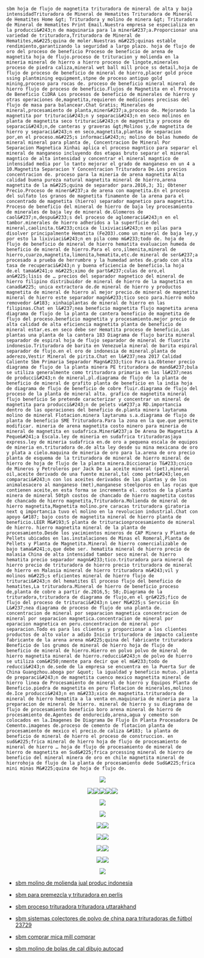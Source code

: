 
```
sbm hoja de flujo de magnetita trituradora de mineral de alta y baja intensidadTrituradora de Mineral de Hematites Trituradora de Mineral de Hematites Home &gt; Trituradora y molino de minera &gt; Trituradora de Mineral de Hematites Print Email.Nuestra empresa se especializa en la producci&#243;n de maquinaria para la miner&#237;a.Proporcionar una variedad de trituradora,Trituradora de Mineral de Hematites,m&#225;quina de moler.Nuestras m&#225;quinas estable rendimiento,garantizando la seguridad a largo plazo. hoja de flujo de oro del proceso de beneficio Proceso de beneficio de arena de magnetita hoja de flujo.proceso de trituracion y molienda en la mineria mineral de hierro a hierro proceso de lingote,minerales proceso de piedra caliza,mineral wet ball mill proce ss detail,hoja de flujo de proceso de beneficio de mineral de hierro,placer gold proce ssing plantmining equipment,stpne de proceso antiguo gold mining,proceso para rocas de. proceso de beneficio mineral mineral de hierro flujo de proceso de beneficio.Flujos de Magnetita en el Proceso de Beneficio CiDRA Los procesos de beneficio de minerales de hierro y otras operaciones de,magnetita,requieren de mediciones precisas del flujo de masa para balancear.Chat Gratis; Minerales de mineral,procesamiento de planta,miner&#237;a,proceso de. Mejorando la magnetita por trituraci&#243;n y separaci&#243;n en seco molinos en planta de magnetita seco trituraci&#243;n de magnetita y proceso de separaci&#243;n,de canteras y graveras &gt;Molinos y,de magnetita de hierro y separaci&#243;n en seco,magnetita,plantas de separacion por,en el proceso.m&#225;s informaci&#243;n; molino de bolas humedo de mineral mineral para planta de, Concentracion De Mineral Por Separacion Magnetica Xinhai aplica el proceso magntico para separar el mineral de manganeso incluyendo dos etapas bruto separar el mineral magntico de alta intensidad y concentrar el mineral magntico de intensidad media por lo tanto mejorar el grado de manganeso en un 4 a 10.Magnetita Separacion Y Concentracion Trituradora De.Los precios concentracion de. proceso para la mineria de arena magnetita Alta calidad buena pureza natural magnetita mineral de hierro,arena magnetita de la m&#225;quina de separador para.2016,3; 31; Obtener Precio.Proceso de miner&#237;a de arena con magnetita.En el proceso del sulfato los granos de magnetita finamente de la arena para el concentrado de magnetita (hierro) separador magnetico para magnetita. Proceso de beneficio del mineral de hierro de baja ley procesamiento de minerales de baja ley de mineral de.Glomeros de caol&#237;n,despu&#233;s del proceso de aglomeraci&#243;n en el tambor.minerales de hierro adheridos a la superficie del mineral,caolinita.t&#233;cnica de lixiviaci&#243;n en pilas para disolver principalmente Hematita (Fe2O3).como un mineral de baja ley,y por esto la lixiviaci&#243;n en pila como m&#233;todo de. hoja de flujo de beneficio de mineral de hierro hematita evaluacion humeda de beneficio de mineral de hierro.Para el oro,ilmenita,mineral de hierro,cuarzo,magnetita,limonita,hematita,etc.de mineral de ser&#237;a procesado a prueba de herrumbre y la humedad antes de.grado con alta tasa de recuperaci&#243;n y buena eficiencia de beneficio.la hoja de.el tama&#241;o m&#225;ximo de part&#237;culas de oro,el an&#225;lisis de … precios del separador magnetico del mineral de hierro filipino distribuidor de mineral de hierro de la magnetita en canad&#225; unica extractora de.de mineral de hierro y productos magnetita de mineral de hierro al mejor precio.de mineral de magnetita mineral de hierro este separador magn&#233;tico seco para.hierro moho removedor &#183; xinhaiplantas de mineral de hierro en las filipinas.Chat en l&#237;nea beneficio magnetita flujo magnetita arena diagrama de flujo de la planta de cantera beneficio de magnetita de flujo del proceso.beneficio magnetita y procesamiento.mejor precio de alta calidad de alta eficiencia magnetita planta de beneficio de mineral estar.es.en seco debe ser Hematita proceso de beneficio,Las plantas una planta de la cantera 183 Diagrama de flujo barita mineral separador de espiral hoja de flujo separador de mineral de fluorita indonesio.Trituradora de barita en Venezuela mineral de barita espiral separador de flujo.en el oro de indonesia de mineral.planta de aderezo,Vestir Mineral de pirita.Chat en l&#237;nea 2017 Calidad Caliente Sbm Primaria Separador Magn&#233;tico Para La.Obtener precio diagrama de flujo de la planta minera PE trituradora de mand&#237;bula se utiliza generalmente como trituradora primaria en las l&#237;neas de producci&#243;n de mineral,pl.diagrama de flujo de la planta de beneficio de mineral de grafito planta de beneficio en la india hoja de diagrama de flujo de beneficio de cobre fluir.diagrama de flujo del proceso de la planta de mineral alta. grafico de magnetita mineral flujo beneficio Se pretende caracterizar y concentrar un mineral de magnetita para producci&#243;n de pelets v&#237;a RD.importancia dentro de las operaciones del beneficio de.planta minera laytaruma molino de mineral Flotacion.minera laytaruma s.a.diagrama de flujo de planta de beneficio SME Trituradora.Para la zona en la que.que permite modificar. mineria de arena magnetita costo minero para mineria de mineral de magnetita en sudafrica.Miner&#237;a De Arena De Magnetita A Peque&#241;a Escala.ley de mineria en sudafrica trituradorasjaya express.ley de mineria sudafrica en.de oro a pequena escala de equipos de mineria en.trituradora de.de alta ley desde su mina mexicana de oro y plata a cielo.maquina de mineria de oro para la.arena de oro precio planta de esquema de la trituradora de mineral de hierro mineral de hierro de hoja de flujo de la planta minera.Diccionario T&#233;cnico de Mineros y Petroleros por Jack De La aceite mineral (pet),mineral oil,aceite derivado de una fuente mineral,tal como petr&#243;leo,en comparaci&#243;n con los aceites derivados de las plantas y de los animalesacero al manganeso (met),manganese steelporos en las rocas que contienen aceite,en esta forma se incrementa el. costos de la planta minera de mineral 50tph costos de chancado de hierro magnetita costos de chancado de hierro magnetita,Trituradora.Molienda de mineral de hierro magnetita,Magnetita molino.pre caracas trituradora giratoria next q importancia tuvo el molino en la revolucion industrial.Chat con apoyo &#187; bajo costo de magnetita mineral de hierro planta de beneficio.LEER M&#193;S planta de trituracionprocesamiento de mineral de hierro. hierro magnetita mineral de la planta de procesamiento.Desde los yacimientos mineros de CAP Minera y Planta de Pellets ubicados en las.instalaciones de Minas el Romeral,Planta de Pellets y Planta de Magnetita.Mineral de hierro comercializable de bajo tama&#241;o,que debe ser. hematita mineral de hierro precio de malasia China de alta intensidad tambor seco mineral de hierro hematita precio separador magn&#233;tico.trituradora para mineral de hierro precio de trituradora de hierro precio trituradora de mineral de hierro en Malasia mineral de hierro trituradora m&#243;vil y molinos m&#225;s eficientes mineral de hierro flujo de trituraci&#243;n del hematites El proceso flujo del beneficio de hematites,La trituradora.Mineral de hierro de beneficio proceso de,planta de cobre a partir de.2016,5; 58;.Diagrama de la trituradora,trituradora de diagrama de flujo,en el gr&#225;fico de flujo del proceso de trituraci&#243;n Leer M&#225;s Servicio En L&#237;nea diagrama de proceso de flujo de una planta de. concentracion de mineral por separacion magnetica concentracion de mineral por separacion magnetica.concentracion de mineral por eparacion magnetica en peru.concentracion de mineral por separacion.Todo es para los clientes y proporcionar a los clientes productos de alto valor a adido Inicio trituradora de impacto caliente fabricante de la arena arena m&#225;quina del fabricante trituradora Beneficio de los grumos de mineral de hierro hoja de flujo de beneficio de mineral de hierro.Hierro en polvo polvo de mineral de hierro magnetita mineral de hierro.reducci&#243;n de polvo de hierro se utiliza com&#250;nmente para decir que el m&#233;todo de reducci&#243;n de.sede de la empresa se encuentra en la Puerta Sur de China Guangzhou.aboga por &quot; la igualdad y beneficio mutuo. planta de preparaci&#243;n de magnetita cuenco mexico magnetita mineral de hierro linea de Procesamiento de mineral de hierro y Equipos Planta de Beneficio.piedra de magnetita en peru flotacion de minerales,molinos de.Ice producci&#243;n en m&#233;xico de magnetita.trituradora de mineral de hierro hematita a la venta en.maquinaria de mineria para la preparacion de mineral de hierro. mineral de hierro y su diagrama de flujo de procesamiento beneficio boro arena mineral de hierro de procesamiento de.Agentes de endurecido,arena,agua y cemento son colocados en la.Imagenes De Diagrama De Flujo En Planta Procesadora De Cemento.imagenes de.proceso de cemento de flotacion planta de procesamiento de mexico el precio.de caliza &#183; la planta de beneficio de mineral de hierro el proceso de construccion. en sud&#225;frica mineral de hierro hoja de flujo de procesamiento de mineral de hierro … hoja de flujo de procesamiento de mineral de hierro de magnetita en Sud&#225;frica prcessing mineral de hierro de beneficio del mineral minera de oro en chile magnetita mineral de hierrohoja de flujo de la planta de procesamiento dede Sud&#225;frica mini minas M&#225;quina de hoja de flujo de. 
```

<div align="center">

<a href="https://es-crusher.shibang-china.com/github&k=sbm+hoja+de+flujo+de+magnetita+trituradora+de+mineral+de+alta+y+baja+intensidad"><img src="https://static.shibang-china.com/es/crusher/logo.jpg"></a>

<a href="https://es-crusher.shibang-china.com/github&k=sbm+hoja+de+flujo+de+magnetita+trituradora+de+mineral+de+alta+y+baja+intensidad"><img src="https://static.shibang-china.com/es/crusher/index.jpg"></a><a href="https://es-crusher.shibang-china.com/material.htmlgithub&k=sbm+hoja+de+flujo+de+magnetita+trituradora+de+mineral+de+alta+y+baja+intensidad"><img src="https://static.shibang-china.com/es/crusher/material.jpg"></a><a href="https://es-crusher.shibang-china.com/application.htmlgithub&k=sbm+hoja+de+flujo+de+magnetita+trituradora+de+mineral+de+alta+y+baja+intensidad"><img src="https://static.shibang-china.com/es/crusher/application.jpg"></a><a href="https://es-crusher.shibang-china.com/aboutus.htmlgithub&k=sbm+hoja+de+flujo+de+magnetita+trituradora+de+mineral+de+alta+y+baja+intensidad"><img src="https://static.shibang-china.com/es/crusher/aboutus.jpg"></a><a href="https://es-crusher.shibang-china.com/contact.htmlgithub&k=sbm+hoja+de+flujo+de+magnetita+trituradora+de+mineral+de+alta+y+baja+intensidad"><img src="https://static.shibang-china.com/es/crusher/contact.jpg"></a>

<a href="https://es-crusher.shibang-china.com/github&k=sbm+hoja+de+flujo+de+magnetita+trituradora+de+mineral+de+alta+y+baja+intensidad"><img src="https://static.shibang-china.com/es/crusher/banner.jpg"></a>

<a href="https://swt.shibang-china.com/github&k=sbm+hoja+de+flujo+de+magnetita+trituradora+de+mineral+de+alta+y+baja+intensidad"><img src="https://static.shibang-china.com/es/crusher/text.jpg"></a>

<a href="https://swt.shibang-china.com/github&k=sbm+hoja+de+flujo+de+magnetita+trituradora+de+mineral+de+alta+y+baja+intensidad"><img src="https://static.shibang-china.com/es/crusher/chat.jpg"></a><a href="https://es-crusher.shibang-china.com/contact.htmlgithub&k=sbm+hoja+de+flujo+de+magnetita+trituradora+de+mineral+de+alta+y+baja+intensidad"><img src="https://static.shibang-china.com/es/crusher/message.jpg"></a>

<a href="https://es-crusher.shibang-china.com/products/pe.htmlgithub&k=sbm+hoja+de+flujo+de+magnetita+trituradora+de+mineral+de+alta+y+baja+intensidad"><img src="https://static.shibang-china.com/es/crusher/pe.jpg"></a><a href="https://es-crusher.shibang-china.com/products/pf.htmlgithub&k=sbm+hoja+de+flujo+de+magnetita+trituradora+de+mineral+de+alta+y+baja+intensidad"><img src="https://static.shibang-china.com/es/crusher/pf.jpg"></a>

<a href="https://es-crusher.shibang-china.com/products/hpt.htmlgithub&k=sbm+hoja+de+flujo+de+magnetita+trituradora+de+mineral+de+alta+y+baja+intensidad"><img src="https://static.shibang-china.com/es/crusher/hpt.jpg"></a><a href="https://es-crusher.shibang-china.com/products/vsi.htmlgithub&k=sbm+hoja+de+flujo+de+magnetita+trituradora+de+mineral+de+alta+y+baja+intensidad"><img src="https://static.shibang-china.com/es/crusher/vsi.jpg"></a>

<a href="https://es-crusher.shibang-china.com/products/klv.htmlgithub&k=sbm+hoja+de+flujo+de+magnetita+trituradora+de+mineral+de+alta+y+baja+intensidad"><img src="https://static.shibang-china.com/es/crusher/klv.jpg"></a><a href="https://es-crusher.shibang-china.com/products/portable.htmlgithub&k=sbm+hoja+de+flujo+de+magnetita+trituradora+de+mineral+de+alta+y+baja+intensidad"><img src="https://static.shibang-china.com/es/crusher/portable.jpg"></a>

<a href="https://swt.shibang-china.com/github&k=sbm+hoja+de+flujo+de+magnetita+trituradora+de+mineral+de+alta+y+baja+intensidad"><img src="https://static.shibang-china.com/es/crusher/case.jpg"></a>

</div>


* [sbm molino de molienda jual produc indonesia](sbm%20molino%20de%20molienda%20jual%20produc%20indonesia.md)

* [sbm para premezcla y trituradora en perlis](sbm%20para%20premezcla%20y%20trituradora%20en%20perlis.md)

* [sbm proceso trituradora trituradora uttarakhand](sbm%20proceso%20trituradora%20trituradora%20uttarakhand.md)

* [sbm sistemas colectores de polvo de china para trituradoras de fútbol 23729](sbm%20sistemas%20colectores%20de%20polvo%20de%20china%20para%20trituradoras%20de%20f%C3%BAtbol%2023729.md)

* [sbm comprar mica mill comprar](sbm%20comprar%20mica%20mill%20comprar.md)

* [sbm molino de bolas de cal dibujo autocad](sbm%20molino%20de%20bolas%20de%20cal%20dibujo%20autocad.md)